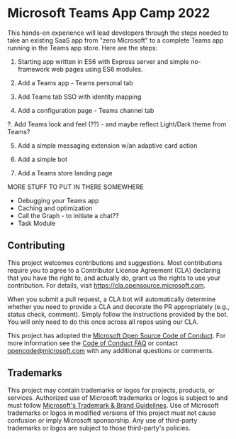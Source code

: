# Microsoft Teams App Camp 2022

This hands-on experience will lead developers through the steps needed to take an existing SaaS app from "zero Microsoft" to a complete Teams app running in the Teams app store. Here are the steps:

1. Starting app written in ES6 with Express server and simple no-framework web pages using ES6 modules.

2. Add a Teams app - Teams personal tab

3. Add Teams tab SSO with identity mapping

4. Add a configuration page - Teams channel tab

?. Add Teams look and feel (??) - and maybe reflect Light/Dark theme from Teams?

5. Add a simple messaging extension w/an adaptive card action

6. Add a simple bot

7. Add a Teams store landing page

MORE STUFF TO PUT IN THERE SOMEWHERE

 - Debugging your Teams app
 - Caching and optimization
 - Call the Graph - to initiate a chat??
 - Task Module
 




## Contributing

This project welcomes contributions and suggestions.  Most contributions require you to agree to a
Contributor License Agreement (CLA) declaring that you have the right to, and actually do, grant us
the rights to use your contribution. For details, visit https://cla.opensource.microsoft.com.

When you submit a pull request, a CLA bot will automatically determine whether you need to provide
a CLA and decorate the PR appropriately (e.g., status check, comment). Simply follow the instructions
provided by the bot. You will only need to do this once across all repos using our CLA.

This project has adopted the [Microsoft Open Source Code of Conduct](https://opensource.microsoft.com/codeofconduct/).
For more information see the [Code of Conduct FAQ](https://opensource.microsoft.com/codeofconduct/faq/) or
contact [opencode@microsoft.com](mailto:opencode@microsoft.com) with any additional questions or comments.

## Trademarks

This project may contain trademarks or logos for projects, products, or services. Authorized use of Microsoft 
trademarks or logos is subject to and must follow 
[Microsoft's Trademark & Brand Guidelines](https://www.microsoft.com/en-us/legal/intellectualproperty/trademarks/usage/general).
Use of Microsoft trademarks or logos in modified versions of this project must not cause confusion or imply Microsoft sponsorship.
Any use of third-party trademarks or logos are subject to those third-party's policies.

